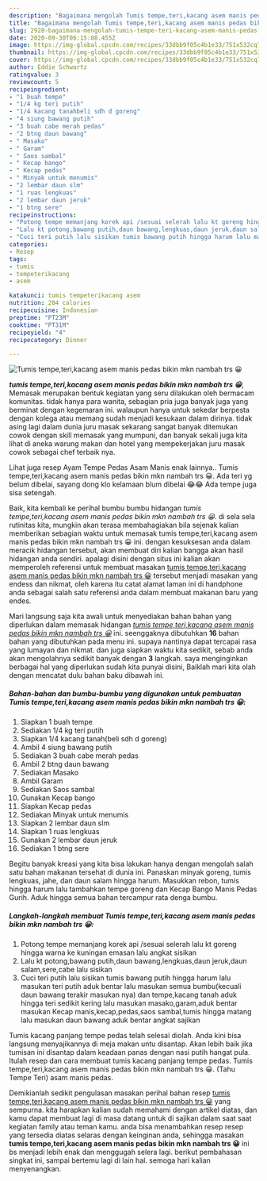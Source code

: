 ```yaml
---
description: "Bagaimana mengolah Tumis tempe,teri,kacang asem manis pedas bikin mkn nambah trs 😀 Lezat"
title: "Bagaimana mengolah Tumis tempe,teri,kacang asem manis pedas bikin mkn nambah trs 😀 Lezat"
slug: 2928-bagaimana-mengolah-tumis-tempe-teri-kacang-asem-manis-pedas-bikin-mkn-nambah-trs-lezat
date: 2020-09-30T06:15:08.455Z
image: https://img-global.cpcdn.com/recipes/33dbb9f05c4b1e33/751x532cq70/tumis-tempeterikacang-asem-manis-pedas-bikin-mkn-nambah-trs-😀-foto-resep-utama.jpg
thumbnail: https://img-global.cpcdn.com/recipes/33dbb9f05c4b1e33/751x532cq70/tumis-tempeterikacang-asem-manis-pedas-bikin-mkn-nambah-trs-😀-foto-resep-utama.jpg
cover: https://img-global.cpcdn.com/recipes/33dbb9f05c4b1e33/751x532cq70/tumis-tempeterikacang-asem-manis-pedas-bikin-mkn-nambah-trs-😀-foto-resep-utama.jpg
author: Eddie Schwartz
ratingvalue: 3
reviewcount: 5
recipeingredient:
- "1 buah tempe"
- "1/4 kg teri putih"
- "1/4 kacang tanahbeli sdh d goreng"
- "4 siung bawang putih"
- "3 buah cabe merah pedas"
- "2 btng daun bawang"
- " Masako"
- " Garam"
- " Saos sambal"
- " Kecap bango"
- " Kecap pedas"
- " Minyak untuk menumis"
- "2 lembar daun slm"
- "1 ruas lengkuas"
- "2 lembar daun jeruk"
- "1 btng sere"
recipeinstructions:
- "Potong tempe memanjang korek api /sesuai selerah lalu kt goreng hingga warna ke kuningan emasan lalu angkat sisikan"
- "Lalu kt potong,bawang putih,daun bawang,lengkuas,daun jeruk,daun salam,sere,cabe lalu sisikan"
- "Cuci teri putih lalu sisikan tumis bawang putih hingga harum lalu masukan teri putih aduk bentar lalu masukan semua bumbu(kecuali daun bawang terakir masukan nya) dan tempe,kacang tanah aduk hingga teri sedikit kering lalu masukan masako,garam,aduk bentar masukan Kecap manis,kecap,pedas,saos sambal,tumis hingga matang lalu masukan daun bawang aduk bentar angkat sajikan"
categories:
- Resep
tags:
- tumis
- tempeterikacang
- asem

katakunci: tumis tempeterikacang asem 
nutrition: 204 calories
recipecuisine: Indonesian
preptime: "PT23M"
cooktime: "PT31M"
recipeyield: "4"
recipecategory: Dinner

---
```



![Tumis tempe,teri,kacang asem manis pedas bikin mkn nambah trs 😀](https://img-global.cpcdn.com/recipes/33dbb9f05c4b1e33/751x532cq70/tumis-tempeterikacang-asem-manis-pedas-bikin-mkn-nambah-trs-😀-foto-resep-utama.jpg)

<b><i>tumis tempe,teri,kacang asem manis pedas bikin mkn nambah trs 😀</i></b>, Memasak merupakan bentuk kegiatan yang seru dilakukan oleh bermacam komunitas. tidak hanya para wanita, sebagian pria juga banyak juga yang berminat dengan kegemaran ini. walaupun hanya untuk sekedar berpesta dengan kolega atau memang sudah menjadi kesukaan dalam dirinya. tidak asing lagi dalam dunia juru masak sekarang sangat banyak ditemukan cowok dengan skill memasak yang mumpuni, dan banyak sekali juga kita lihat di aneka warung makan dan hotel yang mempekerjakan juru masak cowok sebagai chef terbaik nya.

Lihat juga resep Ayam Tempe Pedas Asam Manis enak lainnya.. Tumis tempe,teri,kacang asem manis pedas bikin mkn nambah trs 😀. Ada teri yg belum dibelai, sayang dong klo kelamaan blum dibelai 😂😂 Ada tempe juga sisa setengah.

Baik, kita kembali ke perihal bumbu bumbu hidangan <i>tumis tempe,teri,kacang asem manis pedas bikin mkn nambah trs 😀</i>. di sela sela rutinitas kita, mungkin akan terasa membahagiakan bila sejenak kalian memberikan sebagian waktu untuk memasak tumis tempe,teri,kacang asem manis pedas bikin mkn nambah trs 😀 ini. dengan kesuksesan anda dalam meracik hidangan tersebut, akan membuat diri kalian bangga akan hasil hidangan anda sendiri. apalagi disini dengan situs ini kalian akan memperoleh referensi untuk membuat masakan <u>tumis tempe,teri,kacang asem manis pedas bikin mkn nambah trs 😀</u> tersebut menjadi masakan yang endess dan nikmat, oleh karena itu catat alamat laman ini di handphone anda sebagai salah satu referensi anda dalam membuat makanan baru yang endes.


Mari langsung saja kita awali untuk menyediakan bahan bahan yang diperlukan dalam memasak hidangan <u><i>tumis tempe,teri,kacang asem manis pedas bikin mkn nambah trs 😀</i></u> ini. seenggaknya dibutuhkan <b>16</b> bahan bahan yang dibutuhkan pada menu ini. supaya nantinya dapat tercapai rasa yang lumayan dan nikmat. dan juga siapkan waktu kita sedikit, sebab anda akan mengolahnya sedikit banyak dengan <b>3</b> langkah. saya menginginkan berbagai hal yang diperlukan sudah kita punyai disini, Baiklah mari kita olah dengan mencatat dulu bahan baku dibawah ini.

<!--inarticleads1-->

##### Bahan-bahan dan bumbu-bumbu yang digunakan untuk pembuatan Tumis tempe,teri,kacang asem manis pedas bikin mkn nambah trs 😀:

1. Siapkan 1 buah tempe
1. Sediakan 1/4 kg teri putih
1. Siapkan 1/4 kacang tanah(beli sdh d goreng)
1. Ambil 4 siung bawang putih
1. Sediakan 3 buah cabe merah pedas
1. Ambil 2 btng daun bawang
1. Sediakan  Masako
1. Ambil  Garam
1. Sediakan  Saos sambal
1. Gunakan  Kecap bango
1. Siapkan  Kecap pedas
1. Sediakan  Minyak untuk menumis
1. Siapkan 2 lembar daun slm
1. Siapkan 1 ruas lengkuas
1. Gunakan 2 lembar daun jeruk
1. Sediakan 1 btng sere


Begitu banyak kreasi yang kita bisa lakukan hanya dengan mengolah salah satu bahan makanan tersehat di dunia ini. Panaskan minyak goreng, tumis lengkuas, jahe, dan daun salam hingga harum. Masukkan rebon, tumis hingga harum lalu tambahkan tempe goreng dan Kecap Bango Manis Pedas Gurih. Aduk hingga semua bahan tercampur rata denga bumbu. 

<!--inarticleads2-->

##### Langkah-langkah membuat Tumis tempe,teri,kacang asem manis pedas bikin mkn nambah trs 😀:

1. Potong tempe memanjang korek api /sesuai selerah lalu kt goreng hingga warna ke kuningan emasan lalu angkat sisikan
1. Lalu kt potong,bawang putih,daun bawang,lengkuas,daun jeruk,daun salam,sere,cabe lalu sisikan
1. Cuci teri putih lalu sisikan tumis bawang putih hingga harum lalu masukan teri putih aduk bentar lalu masukan semua bumbu(kecuali daun bawang terakir masukan nya) dan tempe,kacang tanah aduk hingga teri sedikit kering lalu masukan masako,garam,aduk bentar masukan Kecap manis,kecap,pedas,saos sambal,tumis hingga matang lalu masukan daun bawang aduk bentar angkat sajikan


Tumis kacang panjang tempe pedas telah selesai diolah. Anda kini bisa langsung menyajikannya di meja makan untu disantap. Akan lebih baik jika tumisan ini disantap dalam keadaan panas dengan nasi putih hangat pula. Itulah resep dan cara membuat tumis kacang panjang tempe pedas. Tumis tempe,teri,kacang asem manis pedas bikin mkn nambah trs 😀. (Tahu Tempe Teri) asam manis pedas. 

Demikianlah sedikit pengulasan masakan perihal bahan resep <u>tumis tempe,teri,kacang asem manis pedas bikin mkn nambah trs 😀</u> yang sempurna. kita harapkan kalian sudah memahami dengan artikel diatas, dan kamu dapat membuat lagi di masa datang untuk di sajikan dalam saat saat kegiatan family atau teman kamu. anda bisa menambahkan resep resep yang tersedia diatas selaras dengan keinginan anda, sehingga masakan <b>tumis tempe,teri,kacang asem manis pedas bikin mkn nambah trs 😀</b> ini bs menjadi lebih enak dan menggugah selera lagi. berikut pembahasan singkat ini, sampai bertemu lagi di lain hal. semoga hari kalian menyenangkan.
